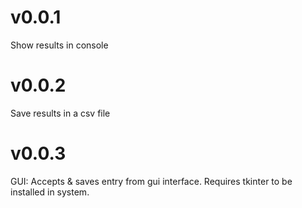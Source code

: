 # v0.0.1
Show results in console

# v0.0.2
Save results in a csv file

# v0.0.3
GUI: Accepts & saves entry from gui interface. Requires tkinter to be installed in system.
